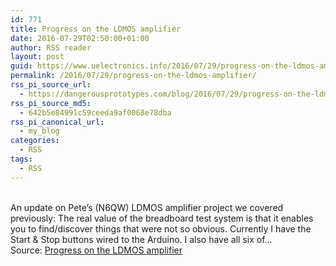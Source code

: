 ```yaml
---
id: 771
title: Progress on the LDMOS amplifier
date: 2016-07-29T02:50:00+01:00
author: RSS reader
layout: post
guid: https://www.uelectronics.info/2016/07/29/progress-on-the-ldmos-amplifier/
permalink: /2016/07/29/progress-on-the-ldmos-amplifier/
rss_pi_source_url:
  - https://dangerousprototypes.com/blog/2016/07/29/progress-on-the-ldmos-amplifier/
rss_pi_source_md5:
  - 642b5e84991c59ceeda9af0068e78dba
rss_pi_canonical_url:
  - my_blog
categories:
  - RSS
tags:
  - RSS
---
```

&#013;  
An update on Pete’s (N6QW) LDMOS amplifier project we covered previously: The real value of the breadboard test system is that it enables you to find/discover things that were not so obvious. Currently I have the Start & Stop buttons wired to the Arduino. I also have all six of…&#013;  
Source: <a href="https://dangerousprototypes.com/blog/2016/07/29/progress-on-the-ldmos-amplifier/" target="_blank">Progress on the LDMOS amplifier</a>